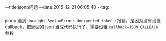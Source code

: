 --title:jsonp问题
--date:2015-12-21 06:05:40
--tag:
###
jsonp 遇到 `Uncaught SyntaxError: Unexpected token :`报错，是因为没有设置callback，把返回的 json 当成代码执行了，需要设置 `callback=JSON_CALLBACK` 参数
